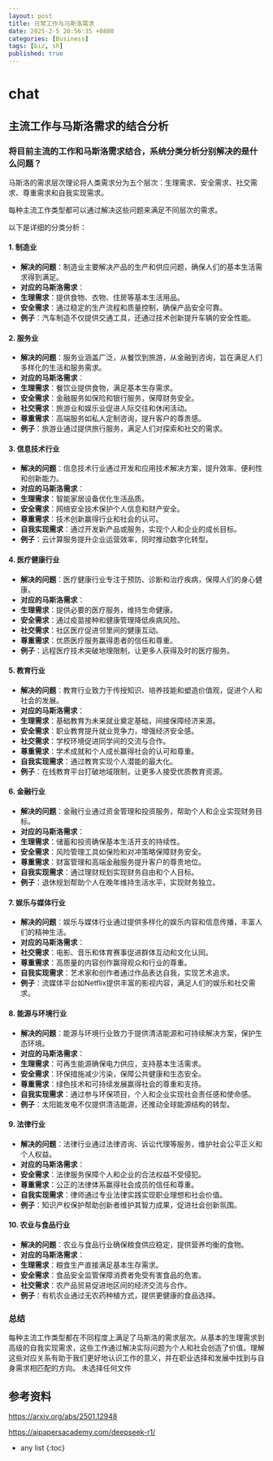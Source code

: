 ```yaml
---
layout: post
title: 日常工作与马斯洛需求
date: 2025-2-5 20:56:35 +0800
categories: [Business]
tags: [biz, sh]
published: true
---
```


# chat

## 主流工作与马斯洛需求的结合分析

### 将目前主流的工作和马斯洛需求结合，系统分类分析分别解决的是什么问题？

马斯洛的需求层次理论将人类需求分为五个层次：生理需求、安全需求、社交需求、尊重需求和自我实现需求。

每种主流工作类型都可以通过解决这些问题来满足不同层次的需求。

以下是详细的分类分析：

#### 1. **制造业**
- **解决的问题**：制造业主要解决产品的生产和供应问题，确保人们的基本生活需求得到满足。
- **对应的马斯洛需求**：
- **生理需求**：提供食物、衣物、住房等基本生活用品。
- **安全需求**：通过稳定的生产流程和质量控制，确保产品安全可靠。
- **例子**：汽车制造不仅提供交通工具，还通过技术创新提升车辆的安全性能。

#### 2. **服务业**
- **解决的问题**：服务业涵盖广泛，从餐饮到旅游，从金融到咨询，旨在满足人们多样化的生活和服务需求。
- **对应的马斯洛需求**：
- **生理需求**：餐饮业提供食物，满足基本生存需求。
- **安全需求**：金融服务如保险和银行服务，保障财务安全。
- **社交需求**：旅游业和娱乐业促进人际交往和休闲活动。
- **尊重需求**：高端服务如私人定制咨询，提升客户的尊贵感。
- **例子**：旅游业通过提供旅行服务，满足人们对探索和社交的需求。

#### 3. **信息技术行业**
- **解决的问题**：信息技术行业通过开发和应用技术解决方案，提升效率、便利性和创新能力。
- **对应的马斯洛需求**：
- **生理需求**：智能家居设备优化生活品质。
- **安全需求**：网络安全技术保护个人信息和财产安全。
- **尊重需求**：技术创新赢得行业和社会的认可。
- **自我实现需求**：通过开发新产品或服务，实现个人和企业的成长目标。
- **例子**：云计算服务提升企业运营效率，同时推动数字化转型。

#### 4. **医疗健康行业**
- **解决的问题**：医疗健康行业专注于预防、诊断和治疗疾病，保障人们的身心健康。
- **对应的马斯洛需求**：
- **生理需求**：提供必要的医疗服务，维持生命健康。
- **安全需求**：通过疫苗接种和健康管理降低疾病风险。
- **社交需求**：社区医疗促进邻里间的健康互动。
- **尊重需求**：优质医疗服务赢得患者的信任和尊重。
- **例子**：远程医疗技术突破地理限制，让更多人获得及时的医疗服务。

#### 5. **教育行业**
- **解决的问题**：教育行业致力于传授知识、培养技能和塑造价值观，促进个人和社会的发展。
- **对应的马斯洛需求**：
- **生理需求**：基础教育为未来就业奠定基础，间接保障经济来源。
- **安全需求**：职业教育提升就业竞争力，增强经济安全感。
- **社交需求**：学校环境促进同学间的交流与合作。
- **尊重需求**：学术成就和个人成长赢得社会的认可和尊重。
- **自我实现需求**：通过教育实现个人潜能的最大化。
- **例子**：在线教育平台打破地域限制，让更多人接受优质教育资源。

#### 6. **金融行业**
- **解决的问题**：金融行业通过资金管理和投资服务，帮助个人和企业实现财务目标。
- **对应的马斯洛需求**：
- **生理需求**：储蓄和投资确保基本生活开支的持续性。
- **安全需求**：风险管理工具如保险和对冲策略保障财务安全。
- **尊重需求**：财富管理和高端金融服务提升客户的尊贵地位。
- **自我实现需求**：通过理财规划实现财务自由和个人目标。
- **例子**：退休规划帮助个人在晚年维持生活水平，实现财务独立。

#### 7. **娱乐与媒体行业**
- **解决的问题**：娱乐与媒体行业通过提供多样化的娱乐内容和信息传播，丰富人们的精神生活。
- **对应的马斯洛需求**：
- **社交需求**：电影、音乐和体育赛事促进群体互动和文化认同。
- **尊重需求**：高质量的内容创作赢得观众和行业的尊重。
- **自我实现需求**：艺术家和创作者通过作品表达自我，实现艺术追求。
- **例子**：流媒体平台如Netflix提供丰富的影视内容，满足人们的娱乐和社交需求。

#### 8. **能源与环境行业**
- **解决的问题**：能源与环境行业致力于提供清洁能源和可持续解决方案，保护生态环境。
- **对应的马斯洛需求**：
- **生理需求**：可再生能源确保电力供应，支持基本生活需求。
- **安全需求**：环保措施减少污染，保障公共健康和生态安全。
- **尊重需求**：绿色技术和可持续发展赢得社会的尊重和支持。
- **自我实现需求**：通过参与环保项目，个人和企业实现社会责任感和使命感。
- **例子**：太阳能发电不仅提供清洁能源，还推动全球能源结构的转型。

#### 9. **法律行业**
- **解决的问题**：法律行业通过法律咨询、诉讼代理等服务，维护社会公平正义和个人权益。
- **对应的马斯洛需求**：
- **安全需求**：法律服务保障个人和企业的合法权益不受侵犯。
- **尊重需求**：公正的法律体系赢得社会成员的信任和尊重。
- **自我实现需求**：律师通过专业法律实践实现职业理想和社会价值。
- **例子**：知识产权保护帮助创新者维护其智力成果，促进社会创新氛围。

#### 10. **农业与食品行业**
- **解决的问题**：农业与食品行业确保粮食供应稳定，提供营养均衡的食物。
- **对应的马斯洛需求**：
- **生理需求**：粮食生产直接满足基本生存需求。
- **安全需求**：食品安全监管保障消费者免受有害食品的危害。
- **社交需求**：农产品贸易促进地区间的经济交流与合作。
- **例子**：有机农业通过无农药种植方式，提供更健康的食品选择。

### 总结
每种主流工作类型都在不同程度上满足了马斯洛的需求层次。从基本的生理需求到高级的自我实现需求，这些工作通过解决实际问题为个人和社会创造了价值。理解这些对应关系有助于我们更好地认识工作的意义，并在职业选择和发展中找到与自身需求相匹配的方向。
未选择任何文件



## 参考资料

https://arxiv.org/abs/2501.12948

https://aipapersacademy.com/deepseek-r1/

* any list
{:toc}